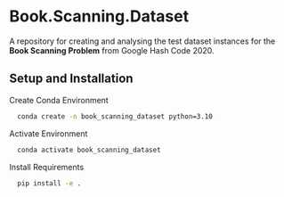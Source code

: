 # Book.Scanning.Dataset

A repository for creating and analysing the test dataset instances for the **Book Scanning Problem** from Google Hash Code 2020. 

## Setup and Installation

Create Conda Environment

```bash
  conda create -n book_scanning_dataset python=3.10
```

Activate Environment
```bash
  conda activate book_scanning_dataset
```

Install Requirements

```bash
  pip install -e .
```
